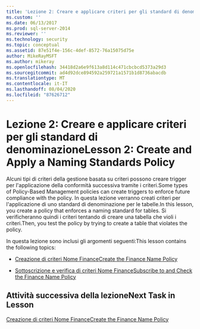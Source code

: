 ```yaml
---
title: 'Lezione 2: Creare e applicare criteri per gli standard di denominazione | Microsoft Docs'
ms.custom: ''
ms.date: 06/13/2017
ms.prod: sql-server-2014
ms.reviewer: ''
ms.technology: security
ms.topic: conceptual
ms.assetid: 87e51f4e-156c-4def-8572-76a15075d75e
author: MikeRayMSFT
ms.author: mikeray
ms.openlocfilehash: 34418d2a6e9f613a8d114c471cbcbcd5373a29d3
ms.sourcegitcommit: ad4d92dce894592a259721a1571b1d8736abacdb
ms.translationtype: MT
ms.contentlocale: it-IT
ms.lasthandoff: 08/04/2020
ms.locfileid: "87626712"
---
```

# <a name="lesson-2-create-and-apply-a-naming-standards-policy"></a><span data-ttu-id="796cf-102">Lezione 2: Creare e applicare criteri per gli standard di denominazione</span><span class="sxs-lookup"><span data-stu-id="796cf-102">Lesson 2: Create and Apply a Naming Standards Policy</span></span>
  <span data-ttu-id="796cf-103">Alcuni tipi di criteri della gestione basata su criteri possono creare trigger per l'applicazione della conformità successiva tramite i criteri.</span><span class="sxs-lookup"><span data-stu-id="796cf-103">Some types of Policy-Based Management policies can create triggers to enforce future compliance with the policy.</span></span> <span data-ttu-id="796cf-104">In questa lezione verranno creati criteri per l'applicazione di uno standard di denominazione per le tabelle.</span><span class="sxs-lookup"><span data-stu-id="796cf-104">In this lesson, you create a policy that enforces a naming standard for tables.</span></span> <span data-ttu-id="796cf-105">Si verificheranno quindi i criteri tentando di creare una tabella che violi i criteri.</span><span class="sxs-lookup"><span data-stu-id="796cf-105">Then, you test the policy by trying to create a table that violates the policy.</span></span>  
  
 <span data-ttu-id="796cf-106">In questa lezione sono inclusi gli argomenti seguenti:</span><span class="sxs-lookup"><span data-stu-id="796cf-106">This lesson contains the following topics:</span></span>  
  
-   [<span data-ttu-id="796cf-107">Creazione di criteri Nome Finance</span><span class="sxs-lookup"><span data-stu-id="796cf-107">Create the Finance Name Policy</span></span>](lesson-2-1-create-the-finance-name-policy.md)  
  
-   [<span data-ttu-id="796cf-108">Sottoscrizione e verifica di criteri Nome Finance</span><span class="sxs-lookup"><span data-stu-id="796cf-108">Subscribe to and Check the Finance Name Policy</span></span>](lesson-2-2-subscribe-to-and-check-the-finance-name-policy.md)  
  
## <a name="next-task-in-lesson"></a><span data-ttu-id="796cf-109">Attività successiva della lezione</span><span class="sxs-lookup"><span data-stu-id="796cf-109">Next Task in Lesson</span></span>  
 [<span data-ttu-id="796cf-110">Creazione di criteri Nome Finance</span><span class="sxs-lookup"><span data-stu-id="796cf-110">Create the Finance Name Policy</span></span>](lesson-2-1-create-the-finance-name-policy.md)  
  
  
